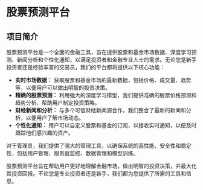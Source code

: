# 股票预测平台

## 项目简介

股票预测平台是一个全面的金融工具，旨在提供股票和基金市场数据、深度学习预测、新闻分析和个性化通知，以满足投资者和金融专业人士的需求。无论您是新手投资者还是经验丰富的交易员，我们的平台都将提供以下核心功能：

- **实时市场数据：** 获取股票和基金市场的最新数据，包括价格、成交量、趋势等，以便用户可以做出明智的投资决策。
- **精确的股票预测：** 利用强大的深度学习模型，我们提供准确的股票价格预测和趋势分析，帮助用户制定投资策略。
- **财经新闻和分析：** 与多个可信财经新闻源合作，我们整合了最新的新闻和分析，以便用户了解市场动态。
- **个性化通知：** 用户可以自定义股票和基金的订阅，以接收实时通知，以便及时跟踪他们感兴趣的资产。

对于管理员，我们提供了强大的管理工具，以确保系统的高性能、安全性和稳定性，包括用户管理、服务器监控、数据管理和模型训练。

股票预测平台旨在帮助用户更好地理解金融市场，做出明智的投资决策，并最大化其投资回报。不论您是专业投资者还是新手，我们都为您提供了所需的工具和信息。

